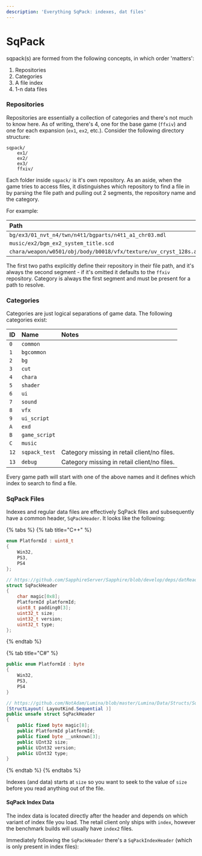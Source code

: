 ```yaml
---
description: 'Everything SqPack: indexes, dat files'
---
```


# SqPack

sqpack\(s\) are formed from the following concepts, in which order 'matters':

1. Repositories
2. Categories
3. A file index
4. 1-n data files

### Repositories

Repositories are essentially a collection of categories and there's not much to know here. As of writing, there's 4, one for the base game \(`ffxiv`\) and one for each expansion \(`ex1`, `ex2`, etc.\). Consider the following directory structure:

```text
sqpack/
    ex1/
    ex2/
    ex3/
    ffxiv/
```

Each folder inside `sqpack/` is it's own repository. As an aside, when the game tries to access files, it distinguishes which repository to find a file in by parsing the file path and pulling out 2 segments, the repository name and the category.

For example:

| Path | Repository | Category |
| :--- | :--- | :--- |
| `bg/ex3/01_nvt_n4/twn/n4t1/bgparts/n4t1_a1_chr03.mdl` | `ex3` | `bg` |
| `music/ex2/bgm_ex2_system_title.scd` | `ex2` | `music` |
| `chara/weapon/w0501/obj/body/b0018/vfx/texture/uv_cryst_128s.atex` | `ffxiv` | `chara` |

The first two paths explicitly define their repository in their file path, and it's always the second segment - if it's omitted it defaults to the `ffxiv` repository. Category is always the first segment and must be present for a path to resolve.

### Categories

Categories are just logical separations of game data. The following categories exist:

| ID | Name | Notes |
| :--- | :--- | :--- |
| `0` | `common` |  |
| `1` | `bgcommon` |  |
| `2` | `bg` |  |
| `3` | `cut` |  |
| `4` | `chara` |  |
| `5` | `shader` |  |
| `6` | `ui` |  |
| `7` | `sound` |  |
| `8` | `vfx` |  |
| `9` | `ui_script` |  |
| `A` | `exd` |  |
| `B` | `game_script` |  |
| `C` | `music` |  |
| `12` | `sqpack_test` | Category missing in retail client/no files. |
| `13` | `debug` | Category missing in retail client/no files. |

Every game path will start with one of the above names and it defines which index to search to find a file.

### SqPack Files

Indexes and regular data files are effectively SqPack files and subsequently have a common header, `SqPackHeader`. It looks like the following:

{% tabs %}
{% tab title="C++" %}
```cpp
enum PlatformId : uint8_t
{
    Win32,
    PS3,
    PS4
};

// https://github.com/SapphireServer/Sapphire/blob/develop/deps/datReader/SqPack.cpp#L5
struct SqPackHeader
{
    char magic[0x8];
    PlatformId platformId;
    uint8_t padding0[3];
    uint32_t size;
    uint32_t version;
    uint32_t type;
};
```
{% endtab %}

{% tab title="C\#" %}
```csharp
public enum PlatformId : byte
{
    Win32,
    PS3,
    PS4
}

// https://github.com/NotAdam/Lumina/blob/master/Lumina/Data/Structs/SqPackHeader.cs
[StructLayout( LayoutKind.Sequential )]
public unsafe struct SqPackHeader
{
    public fixed byte magic[8];
    public PlatformId platformId;
    public fixed byte __unknown[3];
    public UInt32 size;
    public UInt32 version;
    public UInt32 type;
}
```
{% endtab %}
{% endtabs %}

Indexes \(and data\) starts at `size` so you want to seek to the value of `size` before you read anything out of the file.

#### SqPack Index Data

The index data is located directly after the header and depends on which variant of index file you load. The retail client only ships with `index`, however the benchmark builds will usually have `index2` files.

Immediately following the `SqPackHeader` there's a `SqPackIndexHeader` \(which is only present in index files\):



